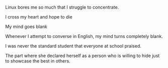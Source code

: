 Linux bores me so much that I struggle to concentrate.

I cross my heart and hope to die

My mind goes blank

Whenever I attempt to converse in English, my mind turns completely blank.

I was never the standard student that everyone at school praised.

The part where she declared herself as a person who is willing to hide just to showcase the best in others.
